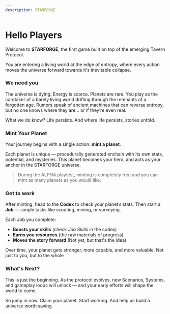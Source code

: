 ```yaml
---
description: STARFORGE
---
```


# Hello Players

Welcome to **STARFORGE**, the first game built on top of the emerging Tavern Protocol.&#x20;

You are entering a living world at the edge of entropy, where every action moves the universe forward towards it's inevitable collapse. &#x20;

### We need you

The universe is dying. Energy is scarce. Planets are rare. You play as the caretaker of  a barely living world drifting through the remnants of a forgotten age. Rumors speak of ancient machines that can reverse entropy, but no one knows where they are... or if they’re even real.

What we do know? Life persists. And where life persists, stories unfold.

### Mint Your Planet

Your journey begins with a single action: **mint a planet**.

Each planet is unique — procedurally generated onchain with its own stats, potential, and mysteries. This planet becomes your hero, and acts as your anchor in the STARFORGE universe.



> During the ALPHA playtest, minting is completely free and you can mint as many planets as you would like.&#x20;



### Get to work

After minting, head to the **Codex** to check your planet’s stats. Then start a **Job** — simple tasks like scouting, mining, or surveying.

Each Job you complete:

* **Boosts your skills** (check _Job Skills_ in the codex)
* **Earns you resources** (the raw materials of progress)
* **Moves the story forward** (Not yet, but that's the idea)

Over time, your planet gets stronger, more capable, and more valuable.  Not just to you, but to the whole&#x20;

### What's Next?

This is just the beginning. As the protocol evolves, new Scenarios, Systems, and gameplay loops will unlock — and your early efforts will shape the world to come.

So jump in now. Claim your planet. Start working. And help us build a universe worth saving.


